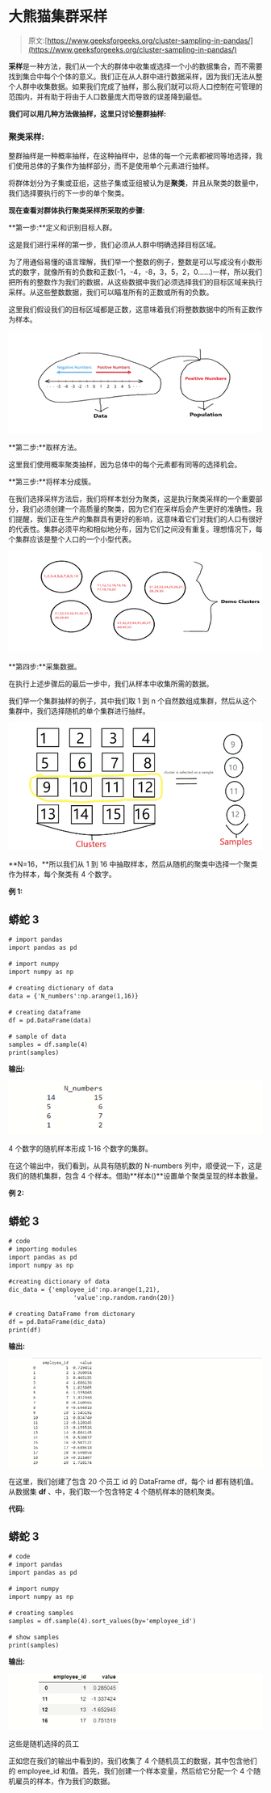 # 大熊猫集群采样

> 原文:[https://www.geeksforgeeks.org/cluster-sampling-in-pandas/](https://www.geeksforgeeks.org/cluster-sampling-in-pandas/)

**采样**是一种方法，我们从一个大的群体中收集或选择一个小的数据集合，而不需要找到集合中每个个体的意义。我们正在从人群中进行数据采样，因为我们无法从整个人群中收集数据。如果我们完成了抽样，那么我们就可以将人口控制在可管理的范围内，并有助于将由于人口数量庞大而导致的误差降到最低。

**我们可以用几种方法做抽样，这里只讨论整群抽样:**

### 聚类采样:

整群抽样是一种概率抽样，在这种抽样中，总体的每一个元素都被同等地选择，我们使用总体的子集作为抽样部分，而不是使用单个元素进行抽样。

将群体划分为子集或亚组，这些子集或亚组被认为是**聚类**，并且从聚类的数量中，我们选择要执行的下一步的单个聚类。

**现在查看对群体执行聚类采样所采取的步骤:**

**第一步:**定义和识别目标人群。

这是我们进行采样的第一步，我们必须从人群中明确选择目标区域。

为了用通俗易懂的语言理解，我们举一个整数的例子，整数是可以写成没有小数形式的数字，就像所有的负数和正数(-1，-4，-8，3，5，2，0……)一样，所以我们把所有的整数作为我们的数据，从这些数据中我们必须选择我们的目标区域来执行采样。从这些整数数据，我们可以瞄准所有的正数或所有的负数。

这里我们假设我们的目标区域都是正数，这意味着我们将整数数据中的所有正数作为样本。

![](img/322d205f9222c131a6e3a303ee53d2fe.png)

**第二步:**取样方法。

这里我们使用概率聚类抽样，因为总体中的每个元素都有同等的选择机会。

**第三步:**将样本分成簇。

在我们选择采样方法后，我们将样本划分为聚类，这是执行聚类采样的一个重要部分，我们必须创建一个高质量的聚类，因为它们在采样后会产生更好的准确性。我们提醒，我们正在生产的集群具有更好的影响，这意味着它们对我们的人口有很好的代表性。集群必须平均和相似地分布，因为它们之间没有重复。理想情况下，每个集群应该是整个人口的一个小型代表。

![](img/01f1902463769d53935bbd350ab45810.png)

**第四步:**采集数据。

在执行上述步骤后的最后一步中，我们从样本中收集所需的数据。

我们举一个集群抽样的例子，其中我们取 1 到 n 个自然数组成集群，然后从这个集群中，我们选择随机的单个集群进行抽样。

![](img/19cf6de4ba21dce34c22d28c5a9f1838.png)

**N=16，**所以我们从 1 到 16 中抽取样本，然后从随机的聚类中选择一个聚类作为样本，每个聚类有 4 个数字。

**例 1:**

## 蟒蛇 3

```
# import pandas
import pandas as pd

# import numpy
import numpy as np

# creating dictionary of data
data = {'N_numbers':np.arange(1,16)}

# creating dataframe
df = pd.DataFrame(data)

# sample of data
samples = df.sample(4)
print(samples)
```

**输出:**

![](img/91a4703f51f1bc16ea5150ed68dcf91a.png)

4 个数字的随机样本形成 1-16 个数字的集群。

在这个输出中，我们看到，从具有随机数的 N-numbers 列中，顺便说一下，这是我们的随机集群，包含 4 个样本。借助**样本()**设置单个聚类呈现的样本数量。

**例 2:**

## 蟒蛇 3

```
# code
# importing modules
import pandas as pd
import numpy as np

#creating dictionary of data
dic_data = {'employee_id':np.arange(1,21),
                  'value':np.random.randn(20)}

# creating DataFrame from dictonary
df = pd.DataFrame(dic_data)
print(df)
```

**输出:**

![](img/d7871cba9cd9a88fd98a38ed04abb7b1.png)

在这里，我们创建了包含 20 个员工 id 的 DataFrame df，每个 id 都有随机值。从数据集 **df** 、中，我们取一个包含特定 4 个随机样本的随机聚类。

**代码:**

## 蟒蛇 3

```
# code
# import pandas 
import pandas as pd

# import numpy 
import numpy as np

# creating samples
samples = df.sample(4).sort_values(by='employee_id')

# show samples
print(samples)
```

**输出:**

![](img/609d9dddf8122f220af955039b713db9.png)

这些是随机选择的员工

正如您在我们的输出中看到的，我们收集了 4 个随机员工的数据，其中包含他们的 employee_id 和值。首先，我们创建一个样本变量，然后给它分配一个 4 个随机雇员的样本，作为我们的数据。